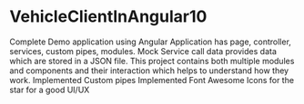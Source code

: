﻿# VehicleClientInAngular10
 Complete Demo application using Angular
 Application has page, controller, services, custom pipes, modules.
 Mock Service call data provides data which are stored in a JSON file.
 This project contains both multiple modules and components and their interaction which helps to understand how they work.
 Implemented Custom pipes
 Implemented Font Awesome Icons for the star for a good UI/UX
 

 
